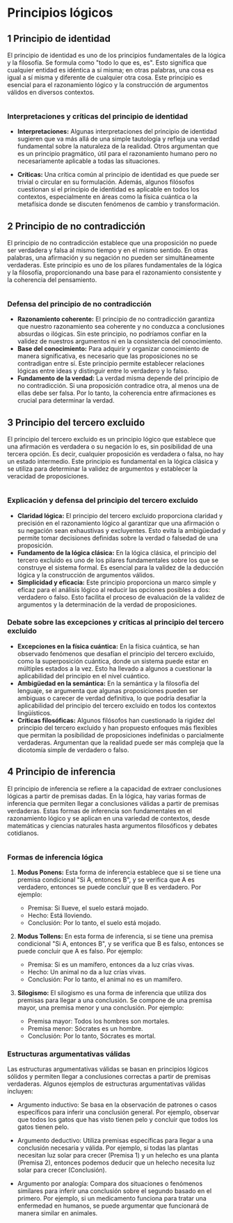 # Principios lógicos

## 1 Principio de identidad

El principio de identidad es uno de los principios fundamentales de la lógica y la filosofía. Se formula como "todo lo que es, es". Esto significa que cualquier entidad es idéntica a sí misma; en otras palabras, una cosa es igual a sí misma y diferente de cualquier otra cosa. Este principio es esencial para el razonamiento lógico y la construcción de argumentos válidos en diversos contextos.

<!-- ### Importancia en la lógica y la filosofía

- **Coherencia del pensamiento:** El principio de identidad garantiza la coherencia del pensamiento al establecer que las entidades son consistentes consigo mismas a lo largo del tiempo y en diferentes contextos.
- **Base del razonamiento lógico:** En la lógica, el principio de identidad es una de las leyes fundamentales que guían la inferencia válida. Es esencial para la formulación de argumentos lógicos y la demostración de teoremas.
- **Establecimiento de conceptos:** En filosofía, el principio de identidad es crucial para el análisis conceptual y la definición de términos. Permite distinguir entre diferentes conceptos y establecer límites claros entre ellos.
- **Fundamento de la ontología:** En la ontología, el principio de identidad es fundamental para la investigación de la naturaleza del ser y la identidad de las entidades. Ayuda a definir qué hace que una cosa sea lo que es y no otra cosa. -->
<img :src="$withBase('/img/02.jpg')" class="center">

### Interpretaciones y críticas del principio de identidad

- **Interpretaciones:** Algunas interpretaciones del principio de identidad sugieren que va más allá de una simple tautología y refleja una verdad fundamental sobre la naturaleza de la realidad. Otros argumentan que es un principio pragmático, útil para el razonamiento humano pero no necesariamente aplicable a todas las situaciones.

- **Críticas:** Una crítica común al principio de identidad es que puede ser trivial o circular en su formulación. Además, algunos filósofos cuestionan si el principio de identidad es aplicable en todos los contextos, especialmente en áreas como la física cuántica o la metafísica donde se discuten fenómenos de cambio y transformación.

<!-- En resumen, el principio de identidad es fundamental en la lógica y la filosofía, proporcionando una base para el razonamiento lógico, la coherencia del pensamiento y la investigación de la naturaleza del ser. Aunque ha sido objeto de diversas interpretaciones y críticas, sigue siendo un concepto central en el estudio de la realidad y el conocimiento. -->


## 2 Principio de no contradicción

El principio de no contradicción establece que una proposición no puede ser verdadera y falsa al mismo tiempo y en el mismo sentido. En otras palabras, una afirmación y su negación no pueden ser simultáneamente verdaderas. Este principio es uno de los pilares fundamentales de la lógica y la filosofía, proporcionando una base para el razonamiento consistente y la coherencia del pensamiento.

<img :src="$withBase('/img/03.jpeg')" class="center">

### Defensa del principio de no contradicción

- **Razonamiento coherente:** El principio de no contradicción garantiza que nuestro razonamiento sea coherente y no conduzca a conclusiones absurdas o ilógicas. Sin este principio, no podríamos confiar en la validez de nuestros argumentos ni en la consistencia del conocimiento.
- **Base del conocimiento:** Para adquirir y organizar conocimiento de manera significativa, es necesario que las proposiciones no se contradigan entre sí. Este principio permite establecer relaciones lógicas entre ideas y distinguir entre lo verdadero y lo falso.
- **Fundamento de la verdad:** La verdad misma depende del principio de no contradicción. Si una proposición contradice otra, al menos una de ellas debe ser falsa. Por lo tanto, la coherencia entre afirmaciones es crucial para determinar la verdad.

<!-- ### Ejemplos de aplicación en la lógica y la filosofía

- **Demostraciones matemáticas:** En matemáticas, el principio de no contradicción es esencial para demostrar teoremas y establecer la validez de argumentos. Por ejemplo, en la demostración de la suma de los ángulos de un triángulo, no podemos aceptar tanto que la suma sea igual a 180 grados como que no lo sea.
- **Análisis filosófico:** En filosofía, el principio de no contradicción se utiliza para evaluar la consistencia de sistemas filosóficos y teorías metafísicas. Por ejemplo, en la discusión sobre la existencia de un ser omnipotente y omnisciente, se argumenta que no puede haber un ser que sea a la vez omnipotente y limitado en conocimiento, ya que eso implicaría una contradicción.
- **Lógica formal:** En la lógica formal, el principio de no contradicción se aplica en la construcción de argumentos válidos y la identificación de falacias. Por ejemplo, en un argumento del tipo "Si A es verdad, entonces B es verdad; pero B es falso, por lo tanto, A es falso", se viola el principio de no contradicción. -->

<!-- En resumen, el principio de no contradicción es fundamental en la lógica y la filosofía, proporcionando una base para el razonamiento coherente, la adquisición de conocimiento y la evaluación de la verdad. Su aplicación se extiende a diversas áreas, desde las demostraciones matemáticas hasta el análisis filosófico y la lógica formal. -->


## 3 Principio del tercero excluido

El principio del tercero excluido es un principio lógico que establece que una afirmación es verdadera o su negación lo es, sin posibilidad de una tercera opción. Es decir, cualquier proposición es verdadera o falsa, no hay un estado intermedio. Este principio es fundamental en la lógica clásica y se utiliza para determinar la validez de argumentos y establecer la veracidad de proposiciones.

<img :src="$withBase('/img/04.jpg')" style="width:350px"  class="center">

### Explicación y defensa del principio del tercero excluido

- **Claridad lógica:** El principio del tercero excluido proporciona claridad y precisión en el razonamiento lógico al garantizar que una afirmación o su negación sean exhaustivas y excluyentes. Esto evita la ambigüedad y permite tomar decisiones definidas sobre la verdad o falsedad de una proposición.
- **Fundamento de la lógica clásica:** En la lógica clásica, el principio del tercero excluido es uno de los pilares fundamentales sobre los que se construye el sistema formal. Es esencial para la validez de la deducción lógica y la construcción de argumentos válidos.
- **Simplicidad y eficacia:** Este principio proporciona un marco simple y eficaz para el análisis lógico al reducir las opciones posibles a dos: verdadero o falso. Esto facilita el proceso de evaluación de la validez de argumentos y la determinación de la verdad de proposiciones.

### Debate sobre las excepciones y críticas al principio del tercero excluido

- **Excepciones en la física cuántica:** En la física cuántica, se han observado fenómenos que desafían el principio del tercero excluido, como la superposición cuántica, donde un sistema puede estar en múltiples estados a la vez. Esto ha llevado a algunos a cuestionar la aplicabilidad del principio en el nivel cuántico.
- **Ambigüedad en la semántica:** En la semántica y la filosofía del lenguaje, se argumenta que algunas proposiciones pueden ser ambiguas o carecer de verdad definitiva, lo que podría desafiar la aplicabilidad del principio del tercero excluido en todos los contextos lingüísticos.
- **Críticas filosóficas:** Algunos filósofos han cuestionado la rigidez del principio del tercero excluido y han propuesto enfoques más flexibles que permitan la posibilidad de proposiciones indefinidas o parcialmente verdaderas. Argumentan que la realidad puede ser más compleja que la dicotomía simple de verdadero o falso.

<!-- En conclusión, el principio del tercero excluido es un principio fundamental en la lógica clásica que establece que una afirmación es verdadera o falsa, sin posibilidad de una tercera opción. Aunque ha sido ampliamente aceptado y utilizado, ha sido objeto de debate y crítica en contextos como la física cuántica y la filosofía del lenguaje. Sin embargo, sigue siendo un concepto central en el análisis lógico y la construcción de argumentos válidos en muchos contextos. -->


## 4 Principio de inferencia

El principio de inferencia se refiere a la capacidad de extraer conclusiones lógicas a partir de premisas dadas. En la lógica, hay varias formas de inferencia que permiten llegar a conclusiones válidas a partir de premisas verdaderas. Estas formas de inferencia son fundamentales en el razonamiento lógico y se aplican en una variedad de contextos, desde matemáticas y ciencias naturales hasta argumentos filosóficos y debates cotidianos.

<img :src="$withBase('/img/05.jpg')" style="width:300px" class="center">

### Formas de inferencia lógica

1. **Modus Ponens:** Esta forma de inferencia establece que si se tiene una premisa condicional "Si A, entonces B", y se verifica que A es verdadero, entonces se puede concluir que B es verdadero. Por ejemplo:
   - Premisa: Si llueve, el suelo estará mojado.
   - Hecho: Está lloviendo.
   - Conclusión: Por lo tanto, el suelo está mojado.

2. **Modus Tollens:** En esta forma de inferencia, si se tiene una premisa condicional "Si A, entonces B", y se verifica que B es falso, entonces se puede concluir que A es falso. Por ejemplo:
   - Premisa: Si es un mamífero, entonces da a luz crías vivas.
   - Hecho: Un animal no da a luz crías vivas.
   - Conclusión: Por lo tanto, el animal no es un mamífero.

3. **Silogismo:** El silogismo es una forma de inferencia que utiliza dos premisas para llegar a una conclusión. Se compone de una premisa mayor, una premisa menor y una conclusión. Por ejemplo:
   - Premisa mayor: Todos los hombres son mortales.
   - Premisa menor: Sócrates es un hombre.
   - Conclusión: Por lo tanto, Sócrates es mortal.

### Estructuras argumentativas válidas

Las estructuras argumentativas válidas se basan en principios lógicos sólidos y permiten llegar a conclusiones correctas a partir de premisas verdaderas. Algunos ejemplos de estructuras argumentativas válidas incluyen:

- Argumento inductivo: Se basa en la observación de patrones o casos específicos para inferir una conclusión general. Por ejemplo, observar que todos los gatos que has visto tienen pelo y concluir que todos los gatos tienen pelo.

- Argumento deductivo: Utiliza premisas específicas para llegar a una conclusión necesaria y válida. Por ejemplo, si todas las plantas necesitan luz solar para crecer (Premisa 1) y un helecho es una planta (Premisa 2), entonces podemos deducir que un helecho necesita luz solar para crecer (Conclusión).

- Argumento por analogía: Compara dos situaciones o fenómenos similares para inferir una conclusión sobre el segundo basado en el primero. Por ejemplo, si un medicamento funciona para tratar una enfermedad en humanos, se puede argumentar que funcionará de manera similar en animales.

<!-- ### Aplicaciones en diversos contextos

- En matemáticas, las inferencias lógicas se utilizan para demostrar teoremas y resolver problemas mediante el razonamiento deductivo.
- En ciencias naturales, se aplican para inferir conclusiones sobre el comportamiento de sistemas físicos o biológicos a partir de datos observacionales.
- En la filosofía, se utilizan para analizar argumentos y evaluar la validez de diferentes puntos de vista sobre cuestiones éticas, metafísicas y epistemológicas.
- En la vida cotidiana, se aplican para tomar decisiones racionales, resolver problemas y comunicar ideas de manera efectiva.

En resumen, el principio de inferencia es fundamental en el razonamiento lógico y se manifiesta en varias formas en diferentes contextos. Permite extraer conclusiones válidas a partir de premisas verdaderas y se utiliza ampliamente en matemáticas, ciencias naturales, filosofía y en la toma de decisiones cotidiana. -->
